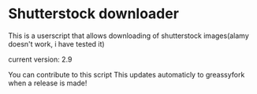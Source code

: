 # Shutterstock downloader

This is a userscript that allows downloading of shutterstock images(alamy doesn't work, i have tested it)

current version: 2.9

You can contribute to this script
This updates automaticly to greassyfork when a release is made!